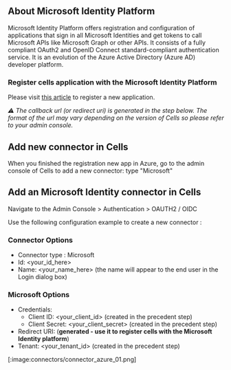 ## About Microsoft Identity Platform

Microsoft Identity Platform offers registration and configuration of applications that sign in all Microsoft Identities and get tokens to call Microsoft APIs like Microsoft Graph or other APIs. It consists of a fully compliant OAuth2 and OpenID Connect standard-compliant authentication service. It is an evolution of the Azure Active Directory (Azure AD) developer platform.

### Register cells application with the Microsoft Identity Platform
Please visit [this article](https://docs.microsoft.com/en-us/graph/auth-register-app-v2) to register a new application.

*:warning: The callback url (or redirect uri) is generated in the step below. The format of the url may vary depending on the version of Cells so please refer to your admin console.*

## Add new connector in Cells
When you finished the registration new app in Azure, go to the admin console of Cells to add a new connector: type "Microsoft"

## Add an Microsoft Identity connector in Cells

Navigate to the Admin Console > Authentication > OAUTH2 / OIDC

Use the following configuration example to create a new connector :

### Connector Options
- Connector type : Microsoft
- Id: <your_id_here>
- Name: <your_name_here> (the name will appear to the end user in the Login dialog box)

### Microsoft Options
- Credentials:
  - Client ID: <your_client_id> (created in the precedent step)
  - Client Secret: <your_client_secret> (created in the precedent step)
- Redirect URI: (**generated - use it to register cells with the Microsoft Identity platform**)
- Tenant: <your_tenant_id> (created in the precedent step)

[:image:connectors/connector_azure_01.png]